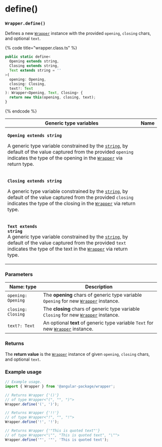 # define()

### `Wrapper.define()`

Defines a new [`Wrapper`](../../wrapper.md) instance with the provided `opening`, `closing` chars, and optional `text`.

{% code title="wrapper.class.ts" %}
```typescript
public static define<
  Opening extends string,
  Closing extends string,
  Text extends string = ''
>(
  opening: Opening,
  closing: Closing,
  text?: Text
): Wrapper<Opening, Text, Closing> {
  return new this(opening, closing, text);
}
```
{% endcode %}

| Generic type variables                                                                                                                                                                                                                                                                                                                                                                                                       | Name |
| ---------------------------------------------------------------------------------------------------------------------------------------------------------------------------------------------------------------------------------------------------------------------------------------------------------------------------------------------------------------------------------------------------------------------------- | ---- |
| <p><strong><code>Opening extends string</code></strong></p><p>A generic type variable constrained by the <a href="https://www.typescriptlang.org/docs/handbook/basic-types.html#string"><code>string</code></a>, by default of the value captured from the provided <code>opening</code> indicates the type of the opening in the <a href="broken-reference"><code>Wrapper</code></a> via return type.</p>                   |      |
| <p><strong><code>Closing extends string</code></strong></p><p>A generic type variable constrained by the <a href="https://www.typescriptlang.org/docs/handbook/basic-types.html#string"><code>string</code></a>, by default of the value captured from the provided <code>closing</code> indicates the type of the closing in the <a href="broken-reference"><code>Wrapper</code></a> via return type.</p>                   |      |
| <p><strong><code>Text extends string</code></strong><br><strong><code></code></strong>A generic type variable constrained by the <a href="https://www.typescriptlang.org/docs/handbook/basic-types.html#string"><code>string</code></a>, by default of the value captured from the provided <code>text</code> indicates the type of the text in the <a href="broken-reference"><code>Wrapper</code></a> via return type.</p> |      |

### Parameters

| Name: type         | Description                                                                                              |
| ------------------ | -------------------------------------------------------------------------------------------------------- |
| `opening: Opening` | The **opening** chars of generic type variable `Opening` for new [`Wrapper`](../../wrapper.md) instance. |
| `closing: Closing` | The **closing** chars of generic type variable `Closing` for new [`Wrapper`](../../wrapper.md) instance. |
| `text?: Text`      | An optional **text** of generic type variable `Text` for new [`Wrapper`](../../wrapper.md) instance.     |

### Returns

The **return value** is the [`Wrapper`](../../wrapper.md) instance of given `opening`, `closing` chars, and optional `text`.

### Example usage

```typescript
// Example usage.
import { Wrapper } from '@angular-package/wrapper';

// Returns Wrapper {'()'}
// of type Wrapper<"(", "", ")">
Wrapper.define('(', ')');

// Returns Wrapper {'!!'}
// of type Wrapper<"!", "", "!">
Wrapper.define('!', '!');

// Returns Wrapper {'"This is quoted text"'}
// of type Wrapper<"\"", "This is quoted text", "\"">
Wrapper.define('"', '"', 'This is quoted text');
```

